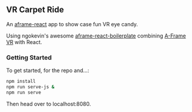 ## VR Carpet Ride

An [aframe-react](https://github.com/alexoviedo999/vr-carpet-ride.git) app to show case fun VR eye candy.

Using ngokevin's awesome [aframe-react-boilerplate](https://github.com/ngokevin/aframe-react)  combining [A-Frame VR](https://aframe.io) with React.

### Getting Started

To get started, for the repo and...:

```bash
npm install
npm run serve-js &
npm run serve
```

Then head over to localhost:8080.
